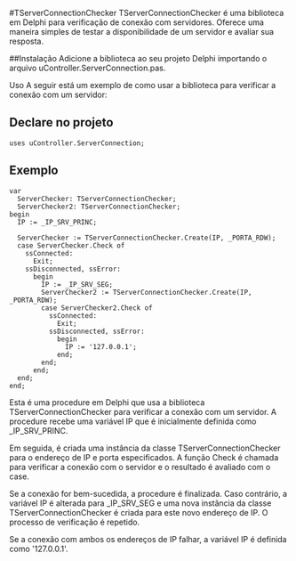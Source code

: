 #TServerConnectionChecker
TServerConnectionChecker é uma biblioteca em Delphi para verificação de conexão com servidores. Oferece uma maneira simples de testar a disponibilidade de um servidor e avaliar sua resposta.

##Instalação
Adicione a biblioteca ao seu projeto Delphi importando o arquivo uController.ServerConnection.pas.

Uso
A seguir está um exemplo de como usar a biblioteca para verificar a conexão com um servidor:

## Declare no projeto
``` uses uController.ServerConnection; ```
## Exemplo

```procedure CheckNextIP(var IP: string);
var
  ServerChecker: TServerConnectionChecker;
  ServerChecker2: TServerConnectionChecker;
begin
  IP := _IP_SRV_PRINC;

  ServerChecker := TServerConnectionChecker.Create(IP, _PORTA_RDW);
  case ServerChecker.Check of
    ssConnected:
      Exit;
    ssDisconnected, ssError:
      begin
        IP := _IP_SRV_SEG;
        ServerChecker2 := TServerConnectionChecker.Create(IP, _PORTA_RDW);
        case ServerChecker2.Check of
          ssConnected:
            Exit;
          ssDisconnected, ssError:
            begin
              IP := '127.0.0.1';
            end;
        end;
      end;
  end;
end; 
```
Esta é uma procedure em Delphi que usa a biblioteca TServerConnectionChecker para verificar a conexão com um servidor. A procedure recebe uma variável IP que é inicialmente definida como _IP_SRV_PRINC.

Em seguida, é criada uma instância da classe TServerConnectionChecker para o endereço de IP e porta especificados. A função Check é chamada para verificar a conexão com o servidor e o resultado é avaliado com o case.

Se a conexão for bem-sucedida, a procedure é finalizada. Caso contrário, a variável IP é alterada para _IP_SRV_SEG e uma nova instância da classe TServerConnectionChecker é criada para este novo endereço de IP. O processo de verificação é repetido.

Se a conexão com ambos os endereços de IP falhar, a variável IP é definida como '127.0.0.1'.
